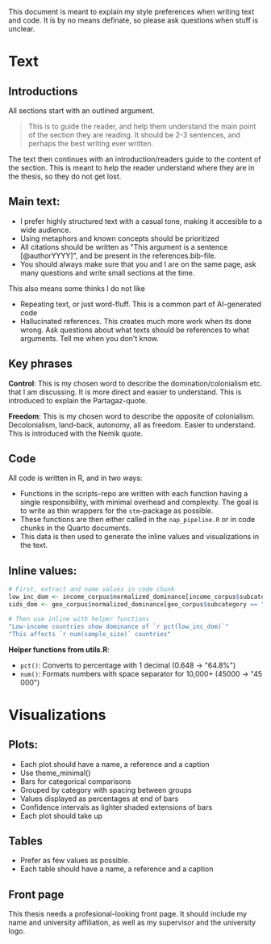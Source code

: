 
This document is meant to explain my style preferences when writing text and code. It is by no means definate, so please ask questions when stuff is unclear. 

# Text

## Introductions

All sections start with an outlined argument.

> This is to guide the reader, and help them understand the main point of the section they are reading. It should be 2-3 sentences, and perhaps the best writing ever written. 

The text then continues with an introduction/readers guide to the content of the section. This is meant to help the reader understand where they are in the thesis, so they do not get lost. 

## Main text:

- I prefer highly structured text with a casual tone, making it accesible to a wide audience. 
- Using metaphors and known concepts should be prioritized
- All citations should be written as "This argument is a sentence [@authorYYYY]", and be present in the references.bib-file. 
- You should always make sure that you and I are on the same page, ask many questions and write small sections at the time. 

This also means some thinks I do not like

- Repeating text, or just word-fluff. This is a common part of AI-generated code
- Hallucinated references. This creates much more work when its done wrong. Ask questions about what texts should be references to what arguments. Tell me when you don't know. 

## Key phrases

**Control**: This is my chosen word to describe the domination/colonialism etc. that I am discussing. It is more direct and easier to understand. This is introduced to explain the Partagaz-quote. 

**Freedom**: This is my chosen word to describe the opposite of colonialism. Decolonialism, land-back, autonomy, all as freedom. Easier to understand. This is introduced with the Nemik quote. 

## Code

All code is written in R, and in two ways:

- Functions in the scripts-repo are written with each function having a single responsibility, with minimal overhead and complexity. The goal is to write as thin wrappers for the `stm`-package as possible. 
- These functions are then either called in the `nap_pipeline.R` or in code chunks in the Quarto documents.
- This data is then used to generate the inline values and visualizations in the text. 

## Inline values:

```r
# First, extract and name values in code chunk
low_inc_dom <- income_corpus$normalized_dominance[income_corpus$subcategory == "Low income"]
sids_dom <- geo_corpus$normalized_dominance[geo_corpus$subcategory == "SIDS"]

# Then use inline with helper functions
"Low-income countries show dominance of `r pct(low_inc_dom)`"
"This affects `r num(sample_size)` countries"
```

**Helper functions from utils.R**:

- `pct()`: Converts to percentage with 1 decimal (0.648 → "64.8%")
- `num()`: Formats numbers with space separator for 10,000+ (45000 → "45 000")

# Visualizations

## Plots:

- Each plot should have a name, a reference and a caption
- Use theme_minimal()
- Bars for categorical comparisons
- Grouped by category with spacing between groups
- Values displayed as percentages at end of bars
- Confidence intervals as lighter shaded extensions of bars
- Each plot should take up 

## Tables

- Prefer as few values as possible.
- Each table  should have a name, a reference and a caption

## Front page

This thesis needs a profesional-looking front page. It should include my name and university affiliation, as well as my supervisor and the university logo. 